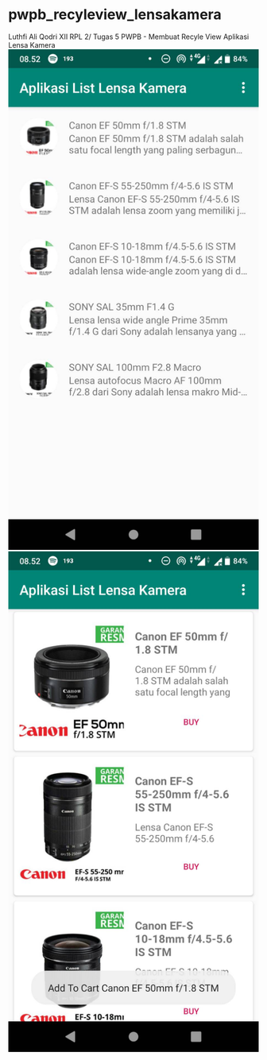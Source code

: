 # pwpb_recyleview_lensakamera
 
 Luthfi Ali Qodri XII RPL 2/ Tugas 5 PWPB - Membuat Recyle View Aplikasi Lensa Kamera
![](./review-tugas5.1.jpg )
![](./review-tugas5.2.jpg )
